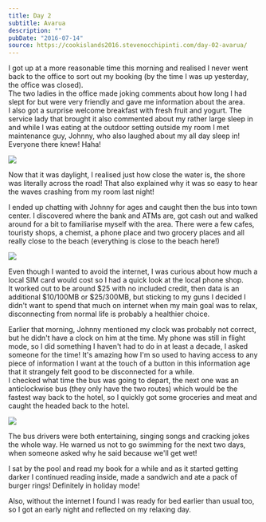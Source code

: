 ```yaml
---
title: Day 2
subtitle: Avarua
description: ""
pubDate: "2016-07-14"
source: https://cookislands2016.stevenocchipinti.com/day-02-avarua/
---
```


I got up at a more reasonable time this morning and realised I never went back
to the office to sort out my booking (by the time I was up yesterday, the office
was closed).  
The two ladies in the office made joking comments about how long I had slept for
but were very friendly and gave me information about the area.  
I also got a surprise welcome breakfast with fresh fruit and yogurt. The service
lady that brought it also commented about my rather large sleep in and while I
was eating at the outdoor setting outside my room I met maintenance guy, Johnny,
who also laughed about my all day sleep in! Everyone there knew! Haha!

![](https://res.cloudinary.com/stevenocchipinti/image/upload/c_limit,h_600,w_600/v1/cookislands2016/day-02-breakfast_fvqzsz.jpg)

Now that it was daylight, I realised just how close the water is, the shore was
literally across the road! That also explained why it was so easy to hear the
waves crashing from my room last night!

I ended up chatting with Johnny for ages and caught then the bus into town
center. I discovered where the bank and ATMs are, got cash out and walked around
for a bit to familiarise myself with the area. There were a few cafes, touristy
shops, a chemist, a phone place and two grocery places and all really close to
the beach (everything is close to the beach here!)

![](https://res.cloudinary.com/stevenocchipinti/image/upload/c_limit,h_600,w_600/v1/cookislands2016/day-02-shore_iwvfep.jpg)

Even though I wanted to avoid the internet, I was curious about how much a local
SIM card would cost so I had a quick look at the local phone shop.  
It worked out to be around $25 with no included credit, then data is an
additional $10/100MB or $25/300MB, but sticking to my guns I decided I didn't
want to spend that much on internet when my main goal was to relax,
disconnecting from normal life is probably a healthier choice.

Earlier that morning, Johnny mentioned my clock was probably not correct, but he
didn't have a clock on him at the time. My phone was still in flight mode, so I
did something I haven't had to do in at least a decade, I asked someone for the
time! It's amazing how I'm so used to having access to any piece of information
I want at the touch of a button in this information age that it strangely felt
good to be disconnected for a while.  
I checked what time the bus was going to depart, the next one was an
anticlockwise bus (they only have the two routes) which would be the fastest
way back to the hotel, so I quickly got some groceries and meat and caught the
headed back to the hotel.

![](https://res.cloudinary.com/stevenocchipinti/image/upload/c_limit,h_600,w_600/v1/cookislands2016/day-02-town_h8oknr.jpg)

The bus drivers were both entertaining, singing songs and cracking jokes the
whole way. He warned us not to go swimming for the next two days, when someone
asked why he said because we'll get wet!

I sat by the pool and read my book for a while and as it started getting darker
I continued reading inside, made a sandwich and ate a pack of burger rings!
Definitely in holiday mode!

Also, without the internet I found I was ready for bed earlier than usual too,
so I got an early night and reflected on my relaxing day.
